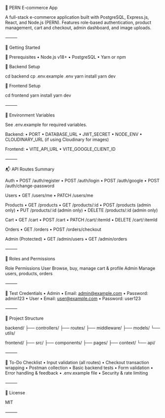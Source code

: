 🛒 PERN E-commerce App

A full-stack e-commerce application built with PostgreSQL, Express.js, React, and Node.js (PERN). Features role-based authentication, product management, cart and checkout, admin dashboard, and image uploads.

⸻

🚀 Getting Started

🧱 Prerequisites
	•	Node.js v18+
	•	PostgreSQL
	•	Yarn or npm

🔧 Backend Setup

cd backend
cp .env.example .env
yarn install
yarn dev

🎨 Frontend Setup

cd frontend
yarn install
yarn dev


⸻

🔑 Environment Variables

See .env.example for required variables.

Backend:
	•	PORT
	•	DATABASE_URL
	•	JWT_SECRET
	•	NODE_ENV
	•	CLOUDINARY_URL (if using Cloudinary for images)

Frontend:
	•	VITE_API_URL
	•	VITE_GOOGLE_CLIENT_ID

⸻

📬 API Routes Summary

Auth
	•	POST /auth/register
	•	POST /auth/login
	•	POST /auth/google
	•	POST /auth/change-password

Users
	•	GET /users/me
	•	PATCH /users/me

Products
	•	GET /products
	•	GET /products/:id
	•	POST /products (admin only)
	•	PUT /products/:id (admin only)
	•	DELETE /products/:id (admin only)

Cart
	•	GET /cart
	•	POST /cart
	•	PATCH /cart/:itemId
	•	DELETE /cart/:itemId

Orders
	•	GET /orders
	•	POST /orders/checkout

Admin (Protected)
	•	GET /admin/users
	•	GET /admin/orders

⸻

👥 Roles and Permissions

Role	Permissions
User	Browse, buy, manage cart & profile
Admin	Manage users, products, orders


⸻

🧪 Test Credentials
	•	Admin
	•	Email: admin@example.com
	•	Password: admin123
	•	User
	•	Email: user@example.com
	•	Password: user123

⸻

📁 Project Structure

backend/
  ├── controllers/
  ├── routes/
  ├── middleware/
  ├── models/
  └── utils/

frontend/
  ├── src/
      ├── components/
      ├── pages/
      ├── context/
      └── api/


⸻

🧹 To-Do Checklist
	•	Input validation (all routes)
	•	Checkout transaction wrapping
	•	Postman collection
	•	Basic backend tests
	•	Form validation
	•	Error handling & feedback
	•	.env.example file
	•	Security & rate limiting

⸻

📄 License

MIT

⸻
